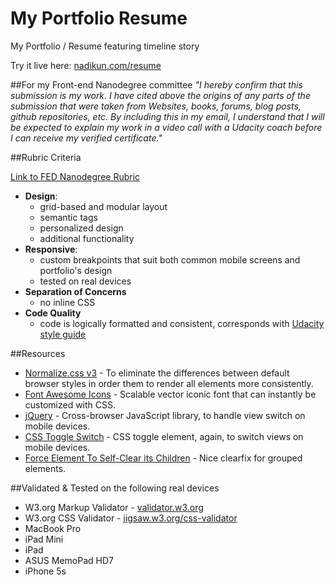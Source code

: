 My Portfolio Resume
===================

My Portfolio / Resume featuring timeline story

Try it live here: [nadikun.com/resume](http://nadikun.com/resume)

##For my Front-end Nanodegree committee 
*"I hereby confirm that this submission is my work. I have cited above the origins of any parts of the submission that were taken from Websites, books, forums, blog posts, github repositories, etc. By including this in my email, I understand that I will be expected to explain my work in a video call with a Udacity coach before I can receive my verified certificate."*


##Rubric Criteria

[Link to FED Nanodegree Rubric](https://www.udacity.com/course/viewer#!/c-nd001/l-2736698543/m-2642898741)
 
- **Design**: 
  - grid-based and modular layout
  - semantic tags
  - personalized design
  - additional functionality
- **Responsive**: 
  - custom breakpoints that suit both common mobile screens and portfolio's design
  - tested on real devices
- **Separation of Concerns** 
  - no inline CSS 
- **Code Quality** 
  - code is logically formatted and consistent, corresponds with [Udacity style guide](https://storage.googleapis.com/supplemental_media/udacityu/2642898741/UdacityHTMLCSSStyleGuide.pdf?GoogleAccessId=1069728276824-2uvq09l4tiplc0gf30rskdsgvtam6k1j@developer.gserviceaccount.com&Expires=1413365489&Signature=rtuCeLmyhN3H9fxO4RjGTcabGYX45WeXmU6mIH8na9YXHwlRnn9D1p%2Bm6o1iszaJHiSB/qGRffUtcQXaR9uFnZuKFAdRXshAro/gz/0jYCj48QfiBZ1dJWCj6mWSUdH3AvErC3IarMLsVG2LrLxLXxlefzRldp0evxeJYI6HVEI%3D)


##Resources

- [Normalize.css v3](https://github.com/necolas/normalize.css/) - To eliminate the differences between default browser styles in order them to render all elements more consistently.
- [Font Awesome Icons](http://fortawesome.github.io/Font-Awesome/) - Scalable vector iconic font that can instantly be customized with CSS.
- [jQuery](http://jquery.com/) - Cross-browser JavaScript library, to handle view switch on mobile devices.
- [CSS Toggle Switch](http://callmenick.com/2014/05/13/css-toggle-switch-examples/) - CSS toggle element, again, to switch views on mobile devices.
- [Force Element To Self-Clear its Children](http://css-tricks.com/snippets/css/clear-fix/) - Nice clearfix for grouped elements.


##Validated & Tested on the following real devices

- W3.org Markup Validator - [validator.w3.org](http://validator.w3.org/)
- W3.org CSS Validator - [jigsaw.w3.org/css-validator](http://jigsaw.w3.org/css-validator/)
- MacBook Pro
- iPad Mini
- iPad
- ASUS MemoPad HD7
- iPhone 5s
